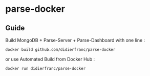# parse-docker

## Guide

Build MongoDB + Parse-Server + Parse-Dashboard with one line :
```
docker build github.com/didierfranc/parse-docker
```

or use Automated Build from Docker Hub :

```
docker run didierfranc/parse-docker
```
